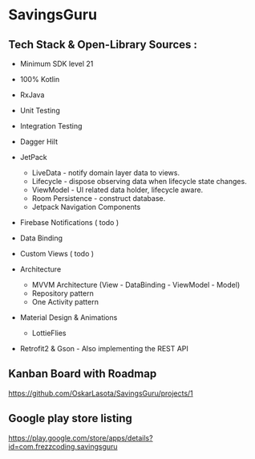 # SavingsGuru

## Tech Stack & Open-Library Sources : 
+ Minimum SDK level 21
+ 100% Kotlin  
+ RxJava
+ Unit Testing
+ Integration Testing
+ Dagger Hilt
+ JetPack
   + LiveData - notify domain layer data to views.
   + Lifecycle - dispose observing data when lifecycle state changes.
   + ViewModel - UI related data holder, lifecycle aware.
   + Room Persistence - construct database.
   + Jetpack Navigation Components
+ Firebase Notifications ( todo )
+ Data Binding
+ Custom Views ( todo )
+ Architecture
   + MVVM Architecture (View - DataBinding - ViewModel - Model)
   + Repository pattern
   + One Activity pattern

+ Material Design & Animations
   + LottieFlies
  
+ Retrofit2 & Gson - Also implementing the REST API


## Kanban Board with Roadmap

https://github.com/OskarLasota/SavingsGuru/projects/1

## Google play store listing

https://play.google.com/store/apps/details?id=com.frezzcoding.savingsguru
